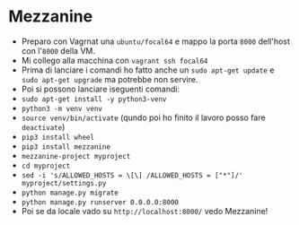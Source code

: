 # Mezzanine
* Preparo con Vagrnat una `ubuntu/focal64` e mappo la porta `8000` dell'host con l'`8000` della VM.
* Mi collego alla macchina con `vagrant ssh focal64`
* Prima di lanciare i comandi ho fatto anche un `sudo apt-get update` e `sudo apt-get upgrade` ma potrebbe non servire.
* Poi si possono lanciare iseguenti comandi:
* `sudo apt-get install -y python3-venv`
* `python3 -m venv venv`
* `source venv/bin/activate` (qundo poi ho finito il lavoro posso fare `deactivate`)
* `pip3 install wheel`
* `pip3 install mezzanine`
* `mezzanine-project myproject`
* `cd myproject`
* `sed -i 's/ALLOWED_HOSTS = \[\] /ALLOWED_HOSTS = ["*"]/' myproject/settings.py`
* `python manage.py migrate`
* `python manage.py runserver 0.0.0.0:8000`
* Poi se da locale vado su `http://localhost:8000/` vedo Mezzanine!


